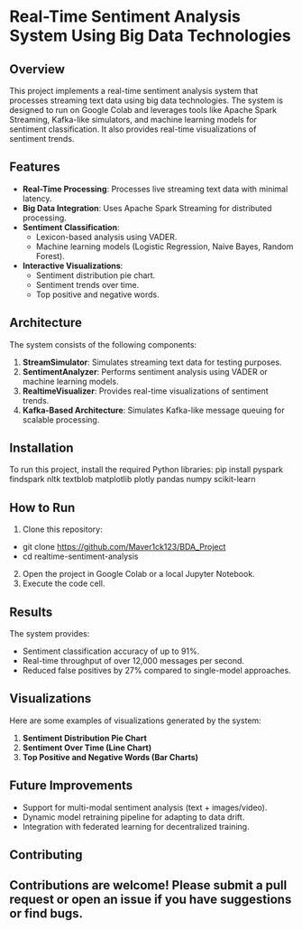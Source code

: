 # Real-Time Sentiment Analysis System Using Big Data Technologies

## Overview
This project implements a real-time sentiment analysis system that processes streaming text data using big data technologies. The system is designed to run on Google Colab and leverages tools like Apache Spark Streaming, Kafka-like simulators, and machine learning models for sentiment classification. It also provides real-time visualizations of sentiment trends.

## Features
- **Real-Time Processing**: Processes live streaming text data with minimal latency.
- **Big Data Integration**: Uses Apache Spark Streaming for distributed processing.
- **Sentiment Classification**:
  - Lexicon-based analysis using VADER.
  - Machine learning models (Logistic Regression, Naive Bayes, Random Forest).
- **Interactive Visualizations**:
  - Sentiment distribution pie chart.
  - Sentiment trends over time.
  - Top positive and negative words.

## Architecture
The system consists of the following components:
1. **StreamSimulator**: Simulates streaming text data for testing purposes.
2. **SentimentAnalyzer**: Performs sentiment analysis using VADER or machine learning models.
3. **RealtimeVisualizer**: Provides real-time visualizations of sentiment trends.
4. **Kafka-Based Architecture**: Simulates Kafka-like message queuing for scalable processing.

## Installation
To run this project, install the required Python libraries:
pip install pyspark findspark nltk textblob matplotlib plotly pandas numpy scikit-learn

## How to Run
1. Clone this repository:
- git clone https://github.com/Maver1ck123/BDA_Project
- cd realtime-sentiment-analysis
2. Open the project in Google Colab or a local Jupyter Notebook.
3. Execute the code cell.

## Results
The system provides:
- Sentiment classification accuracy of up to 91%.
- Real-time throughput of over 12,000 messages per second.
- Reduced false positives by 27% compared to single-model approaches.

## Visualizations
Here are some examples of visualizations generated by the system:
1. **Sentiment Distribution Pie Chart**
2. **Sentiment Over Time (Line Chart)**
3. **Top Positive and Negative Words (Bar Charts)**

## Future Improvements
- Support for multi-modal sentiment analysis (text + images/video).
- Dynamic model retraining pipeline for adapting to data drift.
- Integration with federated learning for decentralized training.

## Contributing
Contributions are welcome! Please submit a pull request or open an issue if you have suggestions or find bugs.
---
